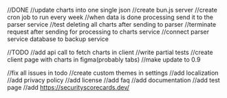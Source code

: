 //DONE
//update charts into one single json
//create bun.js server
//create cron job to run every week
//when data is done processing send it to the parser service
//test deleting all charts after sending to parser
//terminate request after sending for processing to charts service
//connect parser service database to backup service

//TODO
//add api call to fetch charts in client
//write partial tests
//create client page with charts in figma(probably tabs)
//make update to 0.9

//fix all issues in todo
//create custom themes in settings
//add localization
//add privacy policy
//add license
//add faq
//add documentation
//add test page
//add https://securityscorecards.dev/